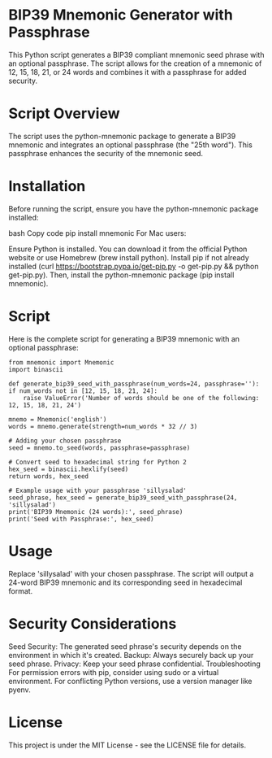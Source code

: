 # BIP39 Mnemonic Generator with Passphrase
This Python script generates a BIP39 compliant mnemonic seed phrase with an optional passphrase. The script allows for the creation of a mnemonic of 12, 15, 18, 21, or 24 words and combines it with a passphrase for added security.

# Script Overview
The script uses the python-mnemonic package to generate a BIP39 mnemonic and integrates an optional passphrase (the "25th word"). This passphrase enhances the security of the mnemonic seed.

# Installation
Before running the script, ensure you have the python-mnemonic package installed:

bash
Copy code
pip install mnemonic
For Mac users:

Ensure Python is installed. You can download it from the official Python website or use Homebrew (brew install python).
Install pip if not already installed (curl https://bootstrap.pypa.io/get-pip.py -o get-pip.py && python get-pip.py).
Then, install the python-mnemonic package (pip install mnemonic).

# Script
Here is the complete script for generating a BIP39 mnemonic with an optional passphrase:


    from mnemonic import Mnemonic
    import binascii

    def generate_bip39_seed_with_passphrase(num_words=24, passphrase=''):
    if num_words not in [12, 15, 18, 21, 24]:
        raise ValueError('Number of words should be one of the following: 12, 15, 18, 21, 24')

    mnemo = Mnemonic('english')
    words = mnemo.generate(strength=num_words * 32 // 3)

    # Adding your chosen passphrase
    seed = mnemo.to_seed(words, passphrase=passphrase)

    # Convert seed to hexadecimal string for Python 2
    hex_seed = binascii.hexlify(seed)
    return words, hex_seed

    # Example usage with your passphrase 'sillysalad'
    seed_phrase, hex_seed = generate_bip39_seed_with_passphrase(24, 'sillysalad')
    print('BIP39 Mnemonic (24 words):', seed_phrase)
    print('Seed with Passphrase:', hex_seed)

# Usage
Replace 'sillysalad' with your chosen passphrase. The script will output a 24-word BIP39 mnemonic and its corresponding seed in hexadecimal format.

# Security Considerations

Seed Security: The generated seed phrase's security depends on the environment in which it's created.
Backup: Always securely back up your seed phrase.
Privacy: Keep your seed phrase confidential.
Troubleshooting
For permission errors with pip, consider using sudo or a virtual environment.
For conflicting Python versions, use a version manager like pyenv.

# License
This project is under the MIT License - see the LICENSE file for details.

